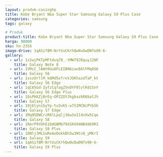 ```yaml
---
layout: produk-casinghp
title: Kobe Bryant Nba Super Star Samsung Galaxy S9 Plus Case
categories: samsung
tags: galaxy

# Produk
product-title: Kobe Bryant Nba Super Star Samsung Galaxy S9 Plus Case
harga: 90000
sku: hn-2356
image-drive: 1qASifBM-NrtVuCKrhQwNvDwDNfo90-6-
gallery:
  - url: 1sSwjPKTpMFtdvq70_-tMW79J8quyJ2NF
    title: Galaxy Note 8
  - url: 1VMcC_l6Wt0Uu0FLEIBN6zao0AlFMq8S6
    title: Galaxy S6
  - url: 1vszOrllM_kQMd5ofrnVJOKhazdTaP_kt
    title: Galaxy S6 Edge
  - url: 1qC65Gd-ZyfzCqfagZVnOYF0lvlRd1SnY
    title: Galaxy S6 Edge Plus
  - url: 1GsPHXZjBrEq-OPZZOYJkgbazkR6balJh
    title: Galaxy S7
  - url: 19jblynibyYp-tu3vKS-w7S1MCNcPYb5b
    title: Galaxy S7 Edge
  - url: 1Mq95DWCrzR0lLpqlj36w3oI14nXw5Cqe
    title: Galaxy S8
  - url: 1RmrP9YUhE1QdGBMb79d1KU94WBdd69R3
    title: Galaxy S8 Plus
  - url: 1DNlj3MLGuReAoDokkBh5w3NtnQ_yMKrI
    title: Galaxy S9
  - url: 1qASifBM-NrtVuCKrhQwNvDwDNfo90-6-
    title: Galaxy S9 Plus
---
```


